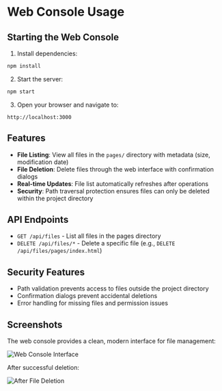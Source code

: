 # Web Console Usage

## Starting the Web Console

1. Install dependencies:
```bash
npm install
```

2. Start the server:
```bash
npm start
```

3. Open your browser and navigate to:
```
http://localhost:3000
```

## Features

- **File Listing**: View all files in the `pages/` directory with metadata (size, modification date)
- **File Deletion**: Delete files through the web interface with confirmation dialogs
- **Real-time Updates**: File list automatically refreshes after operations
- **Security**: Path traversal protection ensures files can only be deleted within the project directory

## API Endpoints

- `GET /api/files` - List all files in the pages directory
- `DELETE /api/files/*` - Delete a specific file (e.g., `DELETE /api/files/pages/index.html`)

## Security Features

- Path validation prevents access to files outside the project directory
- Confirmation dialogs prevent accidental deletions
- Error handling for missing files and permission issues

## Screenshots

The web console provides a clean, modern interface for file management:

![Web Console Interface](https://github.com/user-attachments/assets/80b80027-c394-4bbb-ba8c-6e5364475db0)

After successful deletion:

![After File Deletion](https://github.com/user-attachments/assets/c6725048-ef4c-4441-871f-b1a1a6cc2dbb)